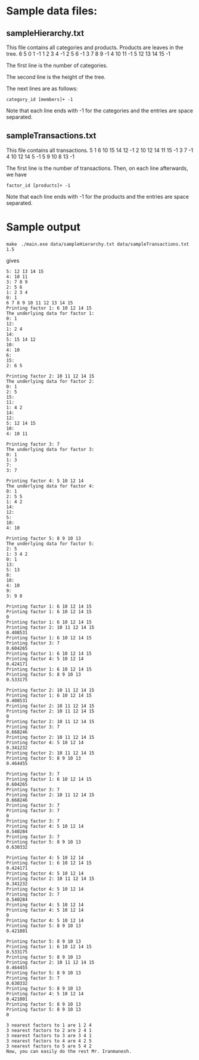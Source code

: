 # Sample data files:
## sampleHierarchy.txt
This file contains all categories and products. Products are leaves in the tree.
    6
    5
    0 1 -1
    1 2 3 4 -1
    2 5 6 -1
    3 7 8 9 -1
    4 10 11 -1
    5 12 13 14 15 -1

The first line is the number of categories.

The second line is the height of the tree.

The next lines are as follows:

`category_id [members]+ -1`

Note that each line ends with -1 for the categories and the entries are space separated.

## sampleTransactions.txt
This file contains all transactions.
    5
    1 6 10 15 14 12 -1
    2 10 12 14 11 15 -1
    3 7 -1
    4 10 12 14 5 -1
    5 9 10 8 13 -1

The first line is the number of transactions.
Then, on each line afterwards, we have

`factor_id [products]+ -1`

Note that each line ends with -1 for the products and the entries are space separated.


# Sample output

`make`
` ./main.exe data/sampleHierarchy.txt data/sampleTransactions.txt 1.5`

gives


    5: 12 13 14 15
    4: 10 11
    3: 7 8 9
    2: 5 6
    1: 2 3 4
    0: 1
    6 7 8 9 10 11 12 13 14 15
    Printing factor 1: 6 10 12 14 15
    The underlying data for factor 1:
    0: 1
    12:
    1: 2 4
    14:
    5: 15 14 12
    10:
    4: 10
    6:
    15:
    2: 6 5

    Printing factor 2: 10 11 12 14 15
    The underlying data for factor 2:
    0: 1
    2: 5
    15:
    11:
    1: 4 2
    14:
    12:
    5: 12 14 15
    10:
    4: 10 11

    Printing factor 3: 7
    The underlying data for factor 3:
    0: 1
    1: 3
    7:
    3: 7

    Printing factor 4: 5 10 12 14
    The underlying data for factor 4:
    0: 1
    2: 5 5
    1: 4 2
    14:
    12:
    5:
    10:
    4: 10

    Printing factor 5: 8 9 10 13
    The underlying data for factor 5:
    2: 5
    1: 3 4 2
    0: 1
    13:
    5: 13
    8:
    10:
    4: 10
    9:
    3: 9 8

    Printing factor 1: 6 10 12 14 15
    Printing factor 1: 6 10 12 14 15
    0
    Printing factor 1: 6 10 12 14 15
    Printing factor 2: 10 11 12 14 15
    0.408531
    Printing factor 1: 6 10 12 14 15
    Printing factor 3: 7
    0.604265
    Printing factor 1: 6 10 12 14 15
    Printing factor 4: 5 10 12 14
    0.424171
    Printing factor 1: 6 10 12 14 15
    Printing factor 5: 8 9 10 13
    0.533175

    Printing factor 2: 10 11 12 14 15
    Printing factor 1: 6 10 12 14 15
    0.408531
    Printing factor 2: 10 11 12 14 15
    Printing factor 2: 10 11 12 14 15
    0
    Printing factor 2: 10 11 12 14 15
    Printing factor 3: 7
    0.668246
    Printing factor 2: 10 11 12 14 15
    Printing factor 4: 5 10 12 14
    0.341232
    Printing factor 2: 10 11 12 14 15
    Printing factor 5: 8 9 10 13
    0.464455

    Printing factor 3: 7
    Printing factor 1: 6 10 12 14 15
    0.604265
    Printing factor 3: 7
    Printing factor 2: 10 11 12 14 15
    0.668246
    Printing factor 3: 7
    Printing factor 3: 7
    0
    Printing factor 3: 7
    Printing factor 4: 5 10 12 14
    0.540284
    Printing factor 3: 7
    Printing factor 5: 8 9 10 13
    0.630332

    Printing factor 4: 5 10 12 14
    Printing factor 1: 6 10 12 14 15
    0.424171
    Printing factor 4: 5 10 12 14
    Printing factor 2: 10 11 12 14 15
    0.341232
    Printing factor 4: 5 10 12 14
    Printing factor 3: 7
    0.540284
    Printing factor 4: 5 10 12 14
    Printing factor 4: 5 10 12 14
    0
    Printing factor 4: 5 10 12 14
    Printing factor 5: 8 9 10 13
    0.421801

    Printing factor 5: 8 9 10 13
    Printing factor 1: 6 10 12 14 15
    0.533175
    Printing factor 5: 8 9 10 13
    Printing factor 2: 10 11 12 14 15
    0.464455
    Printing factor 5: 8 9 10 13
    Printing factor 3: 7
    0.630332
    Printing factor 5: 8 9 10 13
    Printing factor 4: 5 10 12 14
    0.421801
    Printing factor 5: 8 9 10 13
    Printing factor 5: 8 9 10 13
    0

    3 nearest factors to 1 are 1 2 4
    3 nearest factors to 2 are 2 4 1
    3 nearest factors to 3 are 3 4 1
    3 nearest factors to 4 are 4 2 5
    3 nearest factors to 5 are 5 4 2
    Now, you can easily do the rest Mr. Iranmanesh.

